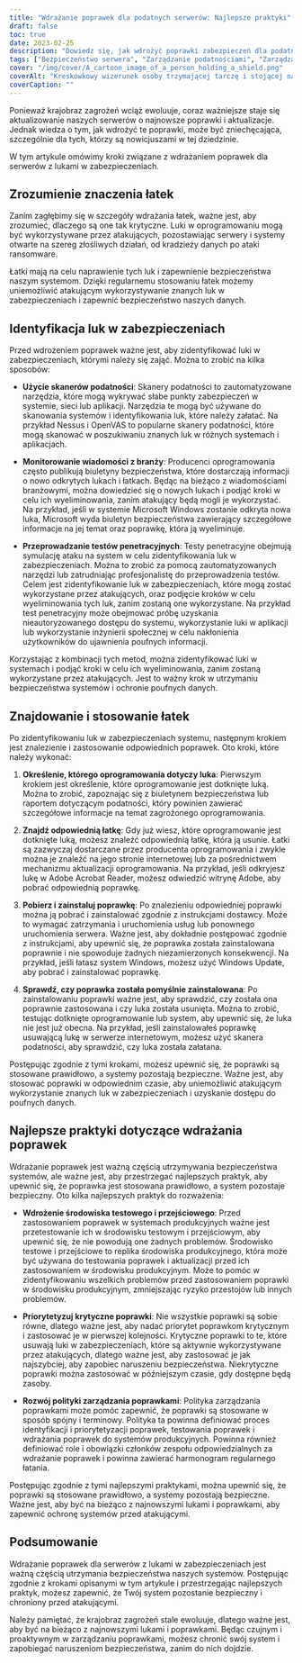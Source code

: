 ```yaml
---
title: "Wdrażanie poprawek dla podatnych serwerów: Najlepsze praktyki"
draft: false
toc: true
date: 2023-02-25
description: "Dowiedz się, jak wdrożyć poprawki zabezpieczeń dla podatnych serwerów, stosując najlepsze praktyki i zapobiegając złośliwym atakom."
tags: ["Bezpieczeństwo serwera", "Zarządzanie podatnościami", "Zarządzanie poprawkami", "Cyberbezpieczeństwo", "Łatanie serwera", "Krajobraz zagrożeń", "Testy penetracyjne", "Aktualizacje zabezpieczeń", "Poprawki oprogramowania", "Bezpieczeństwo IT", "Ochrona danych", "Bezpieczeństwo systemu", "Zarządzanie ryzykiem", "Zasady bezpieczeństwa", "Środowiska przejściowe", "Luki w oprogramowaniu", "Krytyczne poprawki", "Poprawki dostawcy", "Biuletyny bezpieczeństwa", "Bezpieczeństwo informacji"]
cover: "/img/cover/A_cartoon_image_of_a_person_holding_a_shield.png"
coverAlt: "Kreskówkowy wizerunek osoby trzymającej tarczę i stojącej na straży przed serwerownią, reprezentujący ochronę i bezpieczeństwo, jakie zapewnia wdrożenie poprawek."
coverCaption: ""
---
```


Ponieważ krajobraz zagrożeń wciąż ewoluuje, coraz ważniejsze staje się aktualizowanie naszych serwerów o najnowsze poprawki i aktualizacje. Jednak wiedza o tym, jak wdrożyć te poprawki, może być zniechęcająca, szczególnie dla tych, którzy są nowicjuszami w tej dziedzinie.

W tym artykule omówimy kroki związane z wdrażaniem poprawek dla serwerów z lukami w zabezpieczeniach.

## Zrozumienie znaczenia łatek

Zanim zagłębimy się w szczegóły wdrażania łatek, ważne jest, aby zrozumieć, dlaczego są one tak krytyczne. Luki w oprogramowaniu mogą być wykorzystywane przez atakujących, pozostawiając serwery i systemy otwarte na szereg złośliwych działań, od kradzieży danych po ataki ransomware.

Łatki mają na celu naprawienie tych luk i zapewnienie bezpieczeństwa naszym systemom. Dzięki regularnemu stosowaniu łatek możemy uniemożliwić atakującym wykorzystywanie znanych luk w zabezpieczeniach i zapewnić bezpieczeństwo naszych danych.

## Identyfikacja luk w zabezpieczeniach

Przed wdrożeniem poprawek ważne jest, aby zidentyfikować luki w zabezpieczeniach, którymi należy się zająć. Można to zrobić na kilka sposobów:

- **Użycie skanerów podatności**: Skanery podatności to zautomatyzowane narzędzia, które mogą wykrywać słabe punkty zabezpieczeń w systemie, sieci lub aplikacji. Narzędzia te mogą być używane do skanowania systemów i identyfikowania luk, które należy załatać. Na przykład Nessus i OpenVAS to popularne skanery podatności, które mogą skanować w poszukiwaniu znanych luk w różnych systemach i aplikacjach.

- **Monitorowanie wiadomości z branży**: Producenci oprogramowania często publikują biuletyny bezpieczeństwa, które dostarczają informacji o nowo odkrytych lukach i łatkach. Będąc na bieżąco z wiadomościami branżowymi, można dowiedzieć się o nowych lukach i podjąć kroki w celu ich wyeliminowania, zanim atakujący będą mogli je wykorzystać. Na przykład, jeśli w systemie Microsoft Windows zostanie odkryta nowa luka, Microsoft wyda biuletyn bezpieczeństwa zawierający szczegółowe informacje na jej temat oraz poprawkę, która ją wyeliminuje.

- **Przeprowadzanie testów penetracyjnych**: Testy penetracyjne obejmują symulację ataku na system w celu zidentyfikowania luk w zabezpieczeniach. Można to zrobić za pomocą zautomatyzowanych narzędzi lub zatrudniając profesjonalistę do przeprowadzenia testów. Celem jest zidentyfikowanie luk w zabezpieczeniach, które mogą zostać wykorzystane przez atakujących, oraz podjęcie kroków w celu wyeliminowania tych luk, zanim zostaną one wykorzystane. Na przykład test penetracyjny może obejmować próbę uzyskania nieautoryzowanego dostępu do systemu, wykorzystanie luki w aplikacji lub wykorzystanie inżynierii społecznej w celu nakłonienia użytkowników do ujawnienia poufnych informacji.

Korzystając z kombinacji tych metod, można zidentyfikować luki w systemach i podjąć kroki w celu ich wyeliminowania, zanim zostaną wykorzystane przez atakujących. Jest to ważny krok w utrzymaniu bezpieczeństwa systemów i ochronie poufnych danych.

## Znajdowanie i stosowanie łatek

Po zidentyfikowaniu luk w zabezpieczeniach systemu, następnym krokiem jest znalezienie i zastosowanie odpowiednich poprawek. Oto kroki, które należy wykonać:

1. **Określenie, którego oprogramowania dotyczy luka**: Pierwszym krokiem jest określenie, które oprogramowanie jest dotknięte luką. Można to zrobić, zapoznając się z biuletynem bezpieczeństwa lub raportem dotyczącym podatności, który powinien zawierać szczegółowe informacje na temat zagrożonego oprogramowania.

2. **Znajdź odpowiednią łatkę**: Gdy już wiesz, które oprogramowanie jest dotknięte luką, możesz znaleźć odpowiednią łatkę, która ją usunie. Łatki są zazwyczaj dostarczane przez producenta oprogramowania i zwykle można je znaleźć na jego stronie internetowej lub za pośrednictwem mechanizmu aktualizacji oprogramowania. Na przykład, jeśli odkryjesz lukę w Adobe Acrobat Reader, możesz odwiedzić witrynę Adobe, aby pobrać odpowiednią poprawkę.

3. **Pobierz i zainstaluj poprawkę**: Po znalezieniu odpowiedniej poprawki można ją pobrać i zainstalować zgodnie z instrukcjami dostawcy. Może to wymagać zatrzymania i uruchomienia usług lub ponownego uruchomienia serwera. Ważne jest, aby dokładnie postępować zgodnie z instrukcjami, aby upewnić się, że poprawka została zainstalowana poprawnie i nie spowoduje żadnych niezamierzonych konsekwencji. Na przykład, jeśli łatasz system Windows, możesz użyć Windows Update, aby pobrać i zainstalować poprawkę.

4. **Sprawdź, czy poprawka została pomyślnie zainstalowana**: Po zainstalowaniu poprawki ważne jest, aby sprawdzić, czy została ona poprawnie zastosowana i czy luka została usunięta. Można to zrobić, testując dotknięte oprogramowanie lub system, aby upewnić się, że luka nie jest już obecna. Na przykład, jeśli zainstalowałeś poprawkę usuwającą lukę w serwerze internetowym, możesz użyć skanera podatności, aby sprawdzić, czy luka została załatana.

Postępując zgodnie z tymi krokami, możesz upewnić się, że poprawki są stosowane prawidłowo, a systemy pozostają bezpieczne. Ważne jest, aby stosować poprawki w odpowiednim czasie, aby uniemożliwić atakującym wykorzystanie znanych luk w zabezpieczeniach i uzyskanie dostępu do poufnych danych.

## Najlepsze praktyki dotyczące wdrażania poprawek

Wdrażanie poprawek jest ważną częścią utrzymywania bezpieczeństwa systemów, ale ważne jest, aby przestrzegać najlepszych praktyk, aby upewnić się, że poprawka jest stosowana prawidłowo, a system pozostaje bezpieczny. Oto kilka najlepszych praktyk do rozważenia:

- **Wdrożenie środowiska testowego i przejściowego**: Przed zastosowaniem poprawek w systemach produkcyjnych ważne jest przetestowanie ich w środowisku testowym i przejściowym, aby upewnić się, że nie powodują one żadnych problemów. Środowisko testowe i przejściowe to replika środowiska produkcyjnego, która może być używana do testowania poprawek i aktualizacji przed ich zastosowaniem w środowisku produkcyjnym. Może to pomóc w zidentyfikowaniu wszelkich problemów przed zastosowaniem poprawki w środowisku produkcyjnym, zmniejszając ryzyko przestojów lub innych problemów.

- **Priorytetyzuj krytyczne poprawki**: Nie wszystkie poprawki są sobie równe, dlatego ważne jest, aby nadać priorytet poprawkom krytycznym i zastosować je w pierwszej kolejności. Krytyczne poprawki to te, które usuwają luki w zabezpieczeniach, które są aktywnie wykorzystywane przez atakujących, dlatego ważne jest, aby zastosować je jak najszybciej, aby zapobiec naruszeniu bezpieczeństwa. Niekrytyczne poprawki można zastosować w późniejszym czasie, gdy dostępne będą zasoby.

- **Rozwój polityki zarządzania poprawkami**: Polityka zarządzania poprawkami może pomóc zapewnić, że poprawki są stosowane w sposób spójny i terminowy. Polityka ta powinna definiować proces identyfikacji i priorytetyzacji poprawek, testowania poprawek i wdrażania poprawek do systemów produkcyjnych. Powinna również definiować role i obowiązki członków zespołu odpowiedzialnych za wdrażanie poprawek i powinna zawierać harmonogram regularnego łatania.

Postępując zgodnie z tymi najlepszymi praktykami, można upewnić się, że poprawki są stosowane prawidłowo, a systemy pozostają bezpieczne. Ważne jest, aby być na bieżąco z najnowszymi lukami i poprawkami, aby zapewnić ochronę systemów przed atakującymi.

## Podsumowanie

Wdrażanie poprawek dla serwerów z lukami w zabezpieczeniach jest ważną częścią utrzymania bezpieczeństwa naszych systemów. Postępując zgodnie z krokami opisanymi w tym artykule i przestrzegając najlepszych praktyk, możesz zapewnić, że Twój system pozostanie bezpieczny i chroniony przed atakującymi.

Należy pamiętać, że krajobraz zagrożeń stale ewoluuje, dlatego ważne jest, aby być na bieżąco z najnowszymi lukami i poprawkami. Będąc czujnym i proaktywnym w zarządzaniu poprawkami, możesz chronić swój system i zapobiegać naruszeniom bezpieczeństwa, zanim do nich dojdzie.
